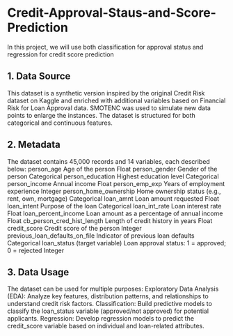 # Credit-Approval-Staus-and-Score-Prediction
In this project, we will use both classification for approval status and regression for credit score prediction 

## 1. Data Source
This dataset is a synthetic version inspired by the original Credit Risk dataset on Kaggle and enriched with additional variables based on Financial Risk for Loan Approval data. SMOTENC was used to simulate new data points to enlarge the instances. The dataset is structured for both categorical and continuous features.

## 2. Metadata
The dataset contains 45,000 records and 14 variables, each described below:
person_age	Age of the person	Float
person_gender	Gender of the person	Categorical
person_education	Highest education level	Categorical
person_income	Annual income	Float
person_emp_exp	Years of employment experience	Integer
person_home_ownership	Home ownership status (e.g., rent, own, mortgage)	Categorical
loan_amnt	Loan amount requested	Float
loan_intent	Purpose of the loan	Categorical
loan_int_rate	Loan interest rate	Float
loan_percent_income	Loan amount as a percentage of annual income	Float
cb_person_cred_hist_length	Length of credit history in years	Float
credit_score	Credit score of the person	Integer
previous_loan_defaults_on_file	Indicator of previous loan defaults	Categorical
loan_status (target variable)	Loan approval status: 1 = approved; 0 = rejected	Integer

## 3. Data Usage
The dataset can be used for multiple purposes:
Exploratory Data Analysis (EDA): Analyze key features, distribution patterns, and relationships to understand credit risk factors.
Classification: Build predictive models to classify the loan_status variable (approved/not approved) for potential applicants.
Regression: Develop regression models to predict the credit_score variable based on individual and loan-related attributes.

